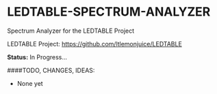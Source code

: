 # LEDTABLE-SPECTRUM-ANALYZER

Spectrum Analyzer for the LEDTABLE Project  

LEDTABLE Project: https://github.com/ltlemonjuice/LEDTABLE  


**Status:** In Progress...


####TODO, CHANGES, IDEAS:
- None yet
